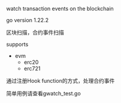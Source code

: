 watch transaction events on the blockchain

go version 1.22.2

区块扫描，合约事件扫描

supports
  - evm
    - erc20
    - erc721

通过注册Hook function的方式，处理合约事件

简单用例请查看gwatch_test.go
